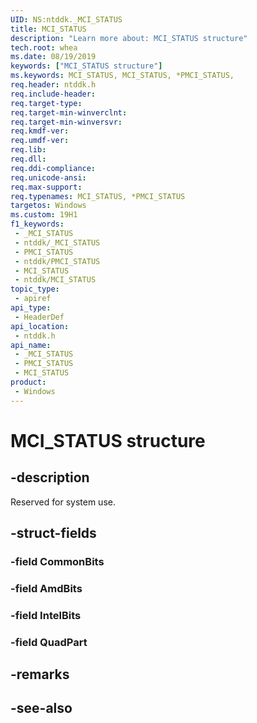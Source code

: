```yaml
---
UID: NS:ntddk._MCI_STATUS
title: MCI_STATUS
description: "Learn more about: MCI_STATUS structure"
tech.root: whea
ms.date: 08/19/2019
keywords: ["MCI_STATUS structure"]
ms.keywords: MCI_STATUS, MCI_STATUS, *PMCI_STATUS,
req.header: ntddk.h
req.include-header: 
req.target-type: 
req.target-min-winverclnt: 
req.target-min-winversvr: 
req.kmdf-ver: 
req.umdf-ver: 
req.lib: 
req.dll: 
req.ddi-compliance: 
req.unicode-ansi: 
req.max-support: 
req.typenames: MCI_STATUS, *PMCI_STATUS
targetos: Windows
ms.custom: 19H1
f1_keywords:
 - _MCI_STATUS
 - ntddk/_MCI_STATUS
 - PMCI_STATUS
 - ntddk/PMCI_STATUS
 - MCI_STATUS
 - ntddk/MCI_STATUS
topic_type:
 - apiref
api_type:
 - HeaderDef
api_location:
 - ntddk.h
api_name:
 - _MCI_STATUS
 - PMCI_STATUS
 - MCI_STATUS
product:
 - Windows
---
```


# MCI_STATUS structure


## -description

Reserved for system use.

## -struct-fields

### -field CommonBits

### -field AmdBits

### -field IntelBits

### -field QuadPart

## -remarks

## -see-also

